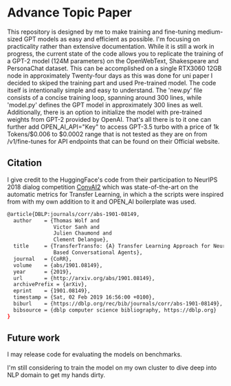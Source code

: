 # Advance Topic Paper

This repository is designed by me to make training and fine-tuning medium-sized GPT models as easy and efficient as possible. I'm focusing on practicality rather than extensive documentation. While it is still a work in progress, the current state of the code allows you to replicate the training of a GPT-2 model (124M parameters) on the OpenWebText, Shakespeare and PersonaChat dataset. This can be accomplished on a single RTX3060 12GB node in approximately Twenty-four days as this was done for uni paper I decided to skiped the training part and used Pre-trained model. The code itself is intentionally simple and easy to understand. The 'new.py' file consists of a concise training loop, spanning around 300 lines, while 'model.py' defines the GPT model in approximately 300 lines as well. Additionally, there is an option to initialize the model with pre-trained weights from GPT-2 provided by OpenAI. That's all there is to it one can further add OPEN_AI_API="Key" to access GPT-3.5 turbo with a price of 1k Tokens/$0.006 to $0.0002 range that is not tested as they are on  from /v1/fine-tunes for API endpoints that can be found on their Official website. 


## Citation
I give credit to the HuggingFace's code from their participation to NeurIPS 2018 dialog competition [ConvAI2](http://convai.io/) which was state-of-the-art on the automatic metrics for Transfer Learning, in which a the scripts were inspired from with my own addition to it and OPEN_AI boilerplate was used.

```bash
@article{DBLP:journals/corr/abs-1901-08149,
  author    = {Thomas Wolf and
               Victor Sanh and
               Julien Chaumond and
               Clement Delangue},
  title     = {TransferTransfo: {A} Transfer Learning Approach for Neural Network
               Based Conversational Agents},
  journal   = {CoRR},
  volume    = {abs/1901.08149},
  year      = {2019},
  url       = {http://arxiv.org/abs/1901.08149},
  archivePrefix = {arXiv},
  eprint    = {1901.08149},
  timestamp = {Sat, 02 Feb 2019 16:56:00 +0100},
  biburl    = {https://dblp.org/rec/bib/journals/corr/abs-1901-08149},
  bibsource = {dblp computer science bibliography, https://dblp.org}
}
```
## Future work

I may release code for evaluating the models on benchmarks.

I'm  still considering to train the model on my own cluster to dive deep into NLP domain to get my hands dirty.
